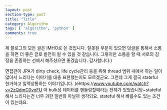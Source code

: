 ```yaml
---
layout: post
section-type: post
title: "Title"
category: Algorithm
tags: [ 'algorithm', 'python' ]
comments: true
---
```

제 블로그의 모든 글은 IMHO로 쓴 것입니다.
잘못된 부분이 있으면 덧글을 통해서 소통을 하면 더 좋은 글로 발전이 될 수 있을 것 같습니다.
그렇지만 소통을 할 때 서로의 감정을 존중하는 선에서 해주셨으면 좋겠습니다.
감사합니다:)


면졉관이 JPA가 dirty check, life cycle관리 등을 위해  thread 범위 내에서 하는 일이 많아서 느리다는 이야기를 대충 표현했는지도 모르겠군요. 그런데 그게 결국 stateful 한거하고 일맥상통하는 이야기입니다. (ehttps://www.youtube.com/watch?v=2zQdmC0vnFU 아 bulk성 데이터를 핸들링할때라는 전제가 있었습니당~stateful 해서 느리다는건 너무 과한 일반화 아닐까 생각되요. stateful 해서 빠를수도 있는 조건이 있는데요.
